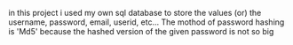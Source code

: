 in this project i used my own sql database to store the values (or) the username, password, email, userid, etc...
The mothod of password hashing is 'Md5' because the hashed version of the given password is not so big
